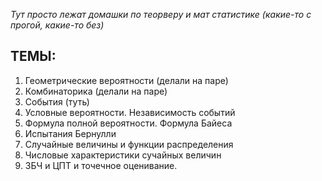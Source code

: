 *Тут просто лежат домашки по теорверу и мат статистике (какие-то с прогой, какие-то без)*
## ТЕМЫ:
1. Геометрические вероятности (делали на паре)
2. Комбинаторика (делали на паре)
3. События (туть)
4. Условные вероятности. Независимость событий
5. Формула полной вероятности. Формула Байеса
6. Испытания Бернулли
7. Случайные величины и функции распределения
8. Числовые характеристики сучайных величин
9. ЗБЧ и ЦПТ и точечное оценивание.
